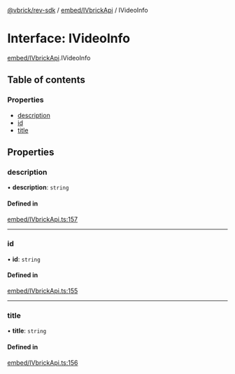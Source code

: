 [@vbrick/rev-sdk](../README.md) / [embed/IVbrickApi](../modules/embed_IVbrickApi.md) / IVideoInfo

# Interface: IVideoInfo

[embed/IVbrickApi](../modules/embed_IVbrickApi.md).IVideoInfo

## Table of contents

### Properties

- [description](embed_IVbrickApi.IVideoInfo.md#description)
- [id](embed_IVbrickApi.IVideoInfo.md#id)
- [title](embed_IVbrickApi.IVideoInfo.md#title)

## Properties

### description

• **description**: `string`

#### Defined in

[embed/IVbrickApi.ts:157](https://github.com/vbrick/rev-sdk-js/blob/c8dd2aa/src/embed/IVbrickApi.ts#L157)

___

### id

• **id**: `string`

#### Defined in

[embed/IVbrickApi.ts:155](https://github.com/vbrick/rev-sdk-js/blob/c8dd2aa/src/embed/IVbrickApi.ts#L155)

___

### title

• **title**: `string`

#### Defined in

[embed/IVbrickApi.ts:156](https://github.com/vbrick/rev-sdk-js/blob/c8dd2aa/src/embed/IVbrickApi.ts#L156)
